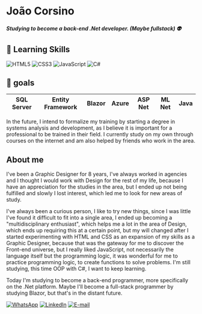 # João Corsino

##### Studying to become a back-end .Net developer. (Maybe fullstack) :alien:
## :book: Learning Skills
![HTML5](https://img.shields.io/badge/HTML5-000?style=for-the-badge&logo=html5) ![CSS3](https://img.shields.io/badge/CSS3-000?style=for-the-badge&logo=css3&logoColor=264CE4) ![JavaScript](https://img.shields.io/badge/JavaScript-000?style=for-the-badge&logo=javascript) ![C#](https://img.shields.io/badge/C%23-000?style=for-the-badge&logo=c-sharp&logoColor=823085)

## :scroll: goals
| SQL Server | Entity Framework | Blazor | Azure | ASP Net | ML Net | Java |
|-|-|-|-|-|-|-|

In the future, I intend to formalize my training by starting a degree in systems analysis and development, as I believe it is important for a professional to be trained in their field. I currently study on my own through courses on the internet and am also helped by friends who work in the area.

## About me
I've been a Graphic Designer for 8 years, I've always worked in agencies and I thought I would work with Design for the rest of my life, because I have an appreciation for the studies in the area, but I ended up not being fulfilled and slowly I lost interest, which led me to look for new areas of study.

I've always been a curious person, I like to try new things, since I was little I've found it difficult to fit into a single area, I ended up becoming a "multidisciplinary enthusiast", which helps me a lot in the area of Design, which ends up requiring this at a certain point, but my will changed after I started experimenting with HTML and CSS as an expansion of my skills as a Graphic Designer, because that was the gateway for me to discover the Front-end universe, but I really liked JavaScript, not necessarily the language itself but the programming logic, it was wonderful for me to practice programming logic, to create functions to solve problems. I'm still studying, this time OOP with C#, I want to keep learning.

Today I'm studying to become a back-end programmer, more specifically on the .Net platform. Maybe I'll become a full-stack programmer by studying Blazor, but that's in the distant future.

[![WhatsApp](https://img.shields.io/badge/WhatsApp-25D366?style=for-the-badge&logo=whatsapp&logoColor=white)](https://wa.me/5512996399108) [![LinkedIn](https://img.shields.io/badge/LinkedIn-000?style=for-the-badge&logo=linkedin&logoColor=0E76A8)](https://www.linkedin.com/in/jota-corsino/) [![E-mail](https://img.shields.io/badge/-Email-000?style=for-the-badge&logo=microsoft-outlook&logoColor=007BFF)](mailto:oi.corsino@gmail.com)
